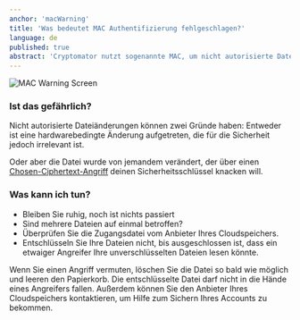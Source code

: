 ```yaml
---
anchor: 'macWarning'
title: 'Was bedeutet MAC Authentifizierung fehlgeschlagen?'
language: de
published: true
abstract: 'Cryptomator nutzt sogenannte MAC, um nicht autorisierte Dateiänderungen zu erkennen. Erscheint die obengenannte Warnung, wurde eine solche Änderung einer oder mehrerer Dateien entdeckt.'
---
```


<img src="/img/faq/macWarning.png" srcset="/img/faq/macWarning.png 1x, /img/faq/macWarning@2x.png 2x" alt="MAC Warning Screen" />

### Ist das gefährlich?
Nicht autorisierte Dateiänderungen können zwei Gründe haben: Entweder ist eine hardwarebedingte Änderung aufgetreten, die für die Sicherheit jedoch irrelevant ist.

Oder aber die Datei wurde von jemandem verändert, der über einen <a href="https://de.wikipedia.org/wiki/Chosen-Ciphertext-Angriff" target="_blank">Chosen-Ciphertext-Angriff</a> deinen Sicherheitsschlüssel knacken will.

### Was kann ich tun?
* Bleiben Sie ruhig, noch ist nichts passiert
* Sind mehrere Dateien auf einmal betroffen?
* Überprüfen Sie die Zugangsdatei vom Anbieter Ihres Cloudspeichers.
* Entschlüsseln Sie Ihre Dateien nicht, bis ausgeschlossen ist, dass ein etwaiger Angreifer Ihre unverschlüsselten Dateien lesen könnte.

Wenn Sie einen Angriff vermuten, löschen Sie die Datei so bald wie möglich und leeren den Papierkorb. Die entschlüsselte Datei darf nicht in die Hände eines Angreifers fallen. Außerdem können Sie den Anbieter Ihres Cloudspeichers kontaktieren, um Hilfe zum Sichern Ihres Accounts zu bekommen.
